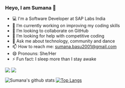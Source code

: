 ### Heyo, I am Sumana 🙈




- 💻 I'm a Software Developer at SAP Labs India
- 🔭 I’m currently working on improving my coding skills
- 👯 I’m looking to collaborate on GitHub
- 🤔 I’m looking for help with competitive coding
- 💬 Ask me about technology, community and dance
- 📫 How to reach me: sumana.basu2001@gmail.com
- 😄 Pronouns: She/Her
- ⚡ Fun fact: I sleep more than I stay awake

[<img src="https://img.shields.io/badge/linkedin-%230077B5.svg?&style=for-the-badge&logo=linkedin&logoColor=white" />](https://www.linkedin.com/in/sumana-basu/) [<img src = "https://img.shields.io/badge/instagram-%23E4405F.svg?&style=for-the-badge&logo=instagram&logoColor=white">](https://www.instagram.com/sumana_09_/)

![Sumana's github stats](https://github-readme-stats.vercel.app/api?username=sumana2001&show_icons=true&count_private=true&theme=radical )
[![Top Langs](https://github-readme-stats.vercel.app/api/top-langs/?username=sumana2001&layout=compact&theme=radical)](https://github.com/sumana2001/github-readme-stats)
